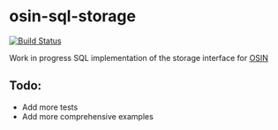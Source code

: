 osin-sql-storage
================

[![Build Status](https://travis-ci.org/DarinM223/osin-sql-storage.svg?branch=master)](https://travis-ci.org/DarinM223/osin-sql-storage)

Work in progress SQL implementation of the storage interface for [OSIN](https://github.com/RangelReale/osin)

Todo:
-----
 * Add more tests
 * Add more comprehensive examples
